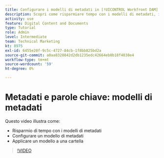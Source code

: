 ```yaml
---
title: Configurare i modelli di metadati in [!UICONTROL Workfront DAM]
description: Scopri come risparmiare tempo con i modelli di metadati, impostare un modello di metadati e applicare un modello a una cartella in [!UICONTROL Workfront DAM].
activity: use
feature: Digital Content and Documents
type: Tutorial
role: Admin
level: Intermediate
team: Technical Marketing
kt: 8975
exl-id: 6455e20f-9c5c-4727-84cb-1f8bb825bd2a
source-git-commit: a0aa8328842d2db1235edc42664eb0b18f4038e4
workflow-type: tm+mt
source-wordcount: '59'
ht-degree: 0%

---
```


# Metadati e parole chiave: modelli di metadati

Questo video illustra come:

* Risparmio di tempo con i modelli di metadati
* Configurare un modello di metadati
* Applicare un modello a una cartella

>[!VIDEO](https://video.tv.adobe.com/v/335238/?quality=12)
